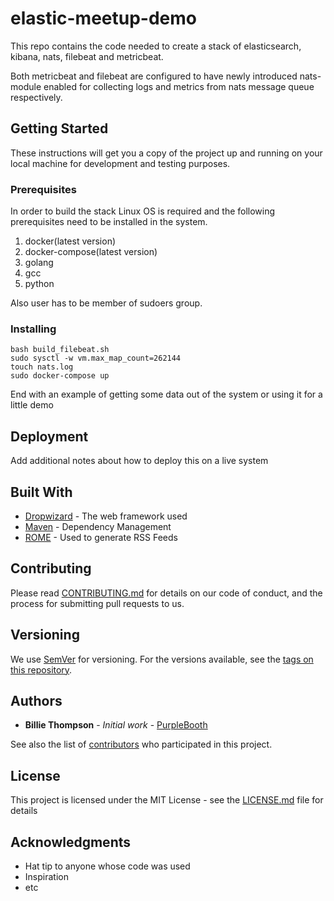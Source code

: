 # elastic-meetup-demo

This repo contains the code needed to create a stack of elasticsearch, kibana, nats, filebeat and metricbeat.

Both metricbeat and filebeat are configured to have newly introduced nats-module enabled for collecting logs and metrics
from nats message queue respectively.

## Getting Started

These instructions will get you a copy of the project up and running on your local machine for development and testing purposes.

### Prerequisites

In order to build the stack Linux OS is required and the following prerequisites need to be installed in the system.

1) docker(latest version)
2) docker-compose(latest version)
3) golang
4) gcc
5) python

Also user has to be member of sudoers group.

### Installing

```
bash build_filebeat.sh
sudo sysctl -w vm.max_map_count=262144
touch nats.log
sudo docker-compose up
```

End with an example of getting some data out of the system or using it for a little demo

## Deployment

Add additional notes about how to deploy this on a live system

## Built With

* [Dropwizard](http://www.dropwizard.io/1.0.2/docs/) - The web framework used
* [Maven](https://maven.apache.org/) - Dependency Management
* [ROME](https://rometools.github.io/rome/) - Used to generate RSS Feeds

## Contributing

Please read [CONTRIBUTING.md](https://gist.github.com/PurpleBooth/b24679402957c63ec426) for details on our code of conduct, and the process for submitting pull requests to us.

## Versioning

We use [SemVer](http://semver.org/) for versioning. For the versions available, see the [tags on this repository](https://github.com/your/project/tags). 

## Authors

* **Billie Thompson** - *Initial work* - [PurpleBooth](https://github.com/PurpleBooth)

See also the list of [contributors](https://github.com/your/project/contributors) who participated in this project.

## License

This project is licensed under the MIT License - see the [LICENSE.md](LICENSE.md) file for details

## Acknowledgments

* Hat tip to anyone whose code was used
* Inspiration
* etc
